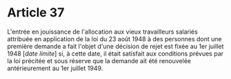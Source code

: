 # Article 37

L'entrée en jouissance de l'allocation aux vieux travailleurs salariés attribuée en application de la loi du 23 août 1948 à des personnes dont une première demande a fait l'objet d'une décision de rejet est fixée au 1er juillet 1948 [*date limite*] si, à cette date, il était satisfait aux conditions prévues par la loi précitée et sous réserve que la demande ait été renouvelée antérieurement au 1er juillet 1949.
